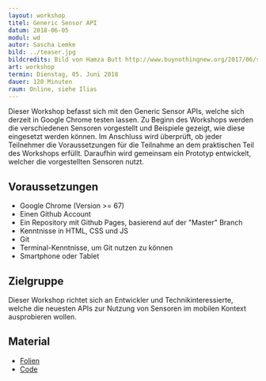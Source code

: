 ```yaml
---
layout: workshop
titel: Generic Sensor API
datum: 2018-06-05
modul: wd
autor: Sascha Lemke
bild: ../teaser.jpg
bildcredits: Bild von Hamza Butt http://www.buynothingnew.org/2017/06/sole-treadmill-reviews.html
art: workshop
termin: Dienstag, 05. Juni 2018
dauer: 120 Minuten
raum: Online, siehe Ilias
---
```




Dieser Workshop befasst sich mit den Generic Sensor APIs, welche sich derzeit in Google Chrome testen lassen. Zu Beginn des Workshops werden die verschiedenen Sensoren vorgestellt und Beispiele gezeigt, wie diese eingesetzt werden können. Im Anschluss wird überprüft, ob jeder Teilnehmer die Voraussetzungen für die Teilnahme an dem praktischen Teil des Workshops erfüllt. Daraufhin wird gemeinsam ein Prototyp entwickelt, welcher die vorgestellten Sensoren nutzt.

## Voraussetzungen
- Google Chrome (Version >= 67)
- Einen Github Account
- Ein Repository mit Github Pages, basierend auf der "Master" Branch
- Kenntnisse in HTML, CSS und JS
- Git
- Terminal-Kenntnisse, um Git nutzen zu können
- Smartphone oder Tablet

## Zielgruppe
Dieser Workshop richtet sich an Entwickler und Technikinteressierte, welche die neuesten APIs zur Nutzung von Sensoren im mobilen Kontext ausprobieren wollen.

## Material
* [Folien](../material/)
* [Code](https://github.com/slemke/generic-sensor-api-workshop)
